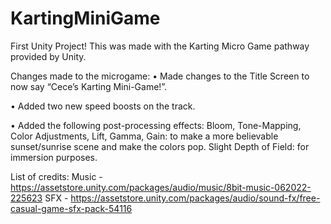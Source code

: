 # KartingMiniGame
First Unity Project! This was made with the Karting Micro Game pathway provided by Unity.

Changes made to the microgame: 
•	Made changes to the Title Screen to now say “Cece’s Karting Mini-Game!”.

•	Added two new speed boosts on the track.

•	Added the following post-processing effects:
    Bloom, Tone-Mapping, Color Adjustments, Lift, Gamma, Gain: to make a more believable sunset/sunrise scene and make the colors pop.
    Slight Depth of Field: for immersion purposes.

List of credits:
Music - https://assetstore.unity.com/packages/audio/music/8bit-music-062022-225623
SFX - https://assetstore.unity.com/packages/audio/sound-fx/free-casual-game-sfx-pack-54116
